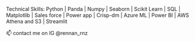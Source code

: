 Technical Skills: Python | Panda | Numpy | Seaborn | Scikit Learn | SQL | Matplotlib | Sales force | Power app | Crisp-dm | Azure ML | Power BI | AWS Athena and S3 | Streamlit

📫 contact me on IG @rennan_rnz



<!---
RennanRnz/RennanRnz is a ✨ special ✨ repository because its `README.md` (this file) appears on your GitHub profile.
You can click the Preview link to take a look at your changes.
--->
